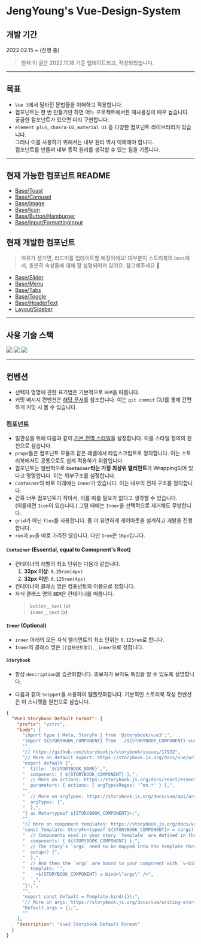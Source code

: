 # JengYoung's Vue-Design-System

## 개발 기간

2022.02.15 ~ (진행 중)

> 현재 이 글은 2022.11.18 기준 업데이트되고, 작성되었습니다.

---

## 목표

- `Vue 3`에서 달라진 문법들을 이해하고 적용합니다.
- 컴포넌트는 한 번 만들기만 하면 어느 프로젝트에서든 재사용성이 매우 높습니다. 궁금한 컴포넌트가 있으면 미리 구현합니다.
- `element plus`, `chakra-UI`, `material UI` 등 다양한 컴포넌트 라이브러리가 있습니다.  
  그러나 이를 사용하기 위해서는 내부 원리 역시 이해해야 합니다.  
  컴포넌트를 만들며 내부 동작 원리를 생각할 수 있는 힘을 기릅니다.

---

## 현재 가능한 컴포넌트 README

- [Base/Toast](./src/components/Base/Toast/README.md)
- [Base/Carousel](./src/components/Base/Carousel/README.md)
- [Base/Image](./src/components/Base/Image/README.md)
- [Base/Icon](./src/components/Base/Icon/README.md)
- [Base/Button/Hamburger](./src/components/Base/Button/Hamburger/README.md)
- [Base/Input/FormattingInput](./src/components/Base/Input/FormattingInput/README.md)

## 현재 개발한 컴포넌트

> 여유가 생기면, 리드미를 업데이트할 예정이에요!
> 대부분이 스토리북의 `Docs`에서, 충분히 속성들에 대해 잘 설명되어져 있어요. 참고해주세요 🥰

- [Base/Slider](./src/components/Base/Slider/index.vue)
- [Base/Menu](./src/components/Base/Menu/Menu.vue)
- [Base/Tabs](./src/components/Base/Tabs/index.vue)
- [Base/Toggle](./src/components/Base//Toggle/index.vue)
- [Base/HeaderText](./src/components/Base/HeaderText.vue)
- [Layout/Sidebar](./src/components/Layout/Sidebar/Sidebar.vue)

---

## 사용 기술 스택

<img src="https://img.shields.io/badge/typescript-3178C6?style=for-the-badge&logo=typescript&logoColor=white">

<img src="https://img.shields.io/badge/vue.js-4FC08D?style=for-the-badge&logo=vue.js&logoColor=white">

<img src="https://img.shields.io/badge/storybook-FF4785?style=for-the-badge&logo=storybook&logoColor=white">

---

## 컨벤션

- 선택자 명명에 관한 표기법은 기본적으로 `BEM`을 따릅니다.
- 커밋 메시지 컨벤션은 [해당 문서](./.github/git-commit-message.txt)를 참조합니다. 이는 `git commit` CLI를 통해 간편하게 커밋 시 볼 수 있습니다.

### 컴포넌트

- 일관성을 위해 다음과 같이 [기본 전역 스타일](./src/css/vars.module.scss)을 설정합니다. 이를 스타일 정의의 원천으로 삼습니다.
- `props`들은 컴포넌트 모듈의 같은 레벨에서 타입스크립트로 정의합니다. 이는 스토리북에서도 공통으로도 쉽게 적용하기 위함입니다.
- 컴포넌트는 일반적으로 **`Container`라는 가장 최상위 엘리먼트**가 Wrapping되어 있다고 명명합니다. 이는 외부구조를 설정합니다.
- `Container`의 바로 아래에는 `Inner`가 있습니다. 이는 내부의 전체 구조를 정의합니다.
- 간혹 너무 컴포넌트가 작아서, 이를 따를 필요가 없다고 생각할 수 있습니다.  
  (이를테면 `Icon`이 있습니다.) 그럴 때에는 `Inner`을 선택적으로 제거해도 무방합니다.
- `grid`가 아닌 `flex`를 사용합니다. 좀 더 유연하게 레이아웃을 설계하고 개발을 진행합니다.
- `rem`과 `px`을 따로 가리진 않습니다. 다만 `1rem`은 `16px`입니다.

#### `Container` (Essential, equal to Comopnent's Root)

- 컨테이너의 레벨의 최소 단위는 다음과 같습니다.
  1. **32px 이상**: `0.25rem(4px)`
  2. **32px 미만**: `0.125rem(4px)`
- 컨테이너의 클래스 명은 컴포넌트의 이름으로 정합니다.
- 자식 클래스 명의 `BEM`은 컨테이너를 따릅니다.
  > `button__text` (o)  
  > `inner__text` (x)

#### `Inner` (Optional)

- `inner` 아래의 모든 자식 엘리먼트의 최소 단위는 `0.125rem`로 합니다.
- `Inner`의 클래스 명은 `[[컴포넌트명]]__inner`으로 정합니다.

#### `Storybook`

- 항상 `description`을 습관화합니다. 초보자가 보아도 특징을 알 수 있도록 설명합니다.

- 다음과 같이 `Snippet`을 사용하여 템플릿화합니다. 기본적인 스토리북 작성 컨벤션은 이 스니펫을 원천으로 삼습니다.

```json
{
  "Vue3 Storybook Default Format": {
    "prefix": "vstrc",
    "body": [
      "import type { Meta, StoryFn } from '@storybook/vue3';",
      "import ${STORYBOOK_COMPONENT} from './${STORYBOOK_COMPONENT}.vue;",
      "",
      "// https://github.com/storybookjs/storybook/issues/17932",
      "// More on default export: https://storybook.js.org/docs/vue/writing-stories/introduction#default-export",
      "export default {",
      "  title: `${STORYBOOK_NAME}`,",
      "  component: { ${STORYBOOK_COMPONENT} },",
      "  // More on actions: https://storybook.js.org/docs/react/essentials/actions",
      "  parameters: { actions: { argTypesRegex: '^on.*' } },",
      "",
      "  // More on argTypes: https://storybook.js.org/docs/vue/api/argtypes",
      "  argTypes: {",
      "  },",
      "} as Meta<typeof ${STORYBOOK_COMPONENT}>;",
      "",
      "// More on component templates: https://storybook.js.org/docs/vue/writing-stories/introduction#using-args",
      "const Template: StoryFn<typeof ${STORYBOOK_COMPONENT}> = (args) => ({",
      "  // Components used in your story `template` are defined in the `components` object",
      "  components: { ${STORYBOOK_COMPONENT} },",
      "  // The story's `args` need to be mapped into the template through the `setup()` method",
      "  setup() {",
      "  },",
      "  // And then the `args` are bound to your component with `v-bind=\"args\"`",
      "  template: `",
      "    <${STORYBOOK_COMPONENT} v-bind=\"args\" />",
      "  `,",
      "});",
      "",
      "export const Default = Template.bind({});",
      "// More on args: https://storybook.js.org/docs/vue/writing-stories/args",
      "Default.args = {};",
      ""
    ],
    "description": "Vue3 Storybook Default Format"
  }
}
```
